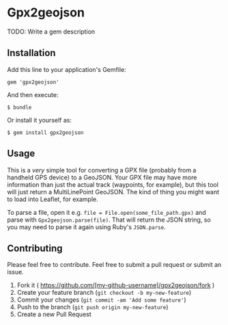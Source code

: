 # Gpx2geojson

TODO: Write a gem description

## Installation

Add this line to your application's Gemfile:

    gem 'gpx2geojson'

And then execute:

    $ bundle

Or install it yourself as:

    $ gem install gpx2geojson

## Usage

This is a _very_ simple tool for converting a GPX file (probably from a handheld GPS device) to a GeoJSON. Your GPX file may have more information than just the actual track (waypoints, for example), but this tool will just return a MultiLinePoint GeoJSON. The kind of thing you might want to load into Leaflet, for example.

To parse a file, open it e.g. `file = File.open(some_file_path.gpx)` and parse with `Gpx2geojson.parse(file)`.  That will return the JSON string, so you may need to parse it again using Ruby's `JSON.parse`.

## Contributing

Please feel free to contribute. Feel free to submit a pull request or submit an issue.

1. Fork it ( https://github.com/[my-github-username]/gpx2geojson/fork )
2. Create your feature branch (`git checkout -b my-new-feature`)
3. Commit your changes (`git commit -am 'Add some feature'`)
4. Push to the branch (`git push origin my-new-feature`)
5. Create a new Pull Request
